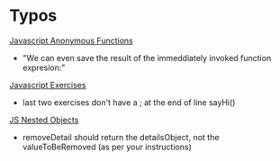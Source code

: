 # Typos

[Javascript Anonymous Functions](https://www.rithmschool.com/courses/javascript/javascript-functions-anonymous-functions-and-iifes)

* "We can even save the result of the immeddiately invoked function expresion:" 

[Javascript Exercises](https://www.rithmschool.com/courses/javascript/javascript-functions-hoisting)

* last two exercises don't have a ; at the end of line sayHi()

[JS Nested Objects](https://www.rithmschool.com/courses/intermediate-javascript/javascript-nested-data-structures-objects)

* removeDetail should return the detailsObject, not the valueToBeRemoved (as per your instructions)


